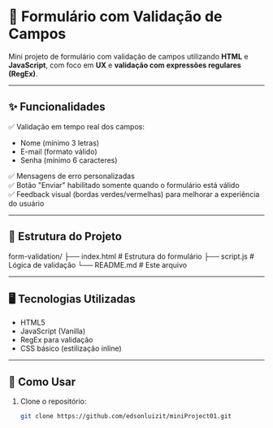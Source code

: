 # 🧪 Formulário com Validação de Campos

Mini projeto de formulário com validação de campos utilizando **HTML** e **JavaScript**, com foco em **UX** e **validação com expressões regulares (RegEx)**.

---

## ✨ Funcionalidades

✅ Validação em tempo real dos campos:  
- Nome (mínimo 3 letras)  
- E-mail (formato válido)  
- Senha (mínimo 6 caracteres)

✅ Mensagens de erro personalizadas  
✅ Botão "Enviar" habilitado somente quando o formulário está válido  
✅ Feedback visual (bordas verdes/vermelhas) para melhorar a experiência do usuário  

---

## 📂 Estrutura do Projeto
form-validation/
├── index.html # Estrutura do formulário
├── script.js # Lógica de validação
└── README.md # Este arquivo


---

## 🖥️ Tecnologias Utilizadas

- HTML5
- JavaScript (Vanilla)
- RegEx para validação
- CSS básico (estilização inline)

---

## 🚀 Como Usar

1. Clone o repositório:
   ```bash
   git clone https://github.com/edsonluizit/miniProject01.git

